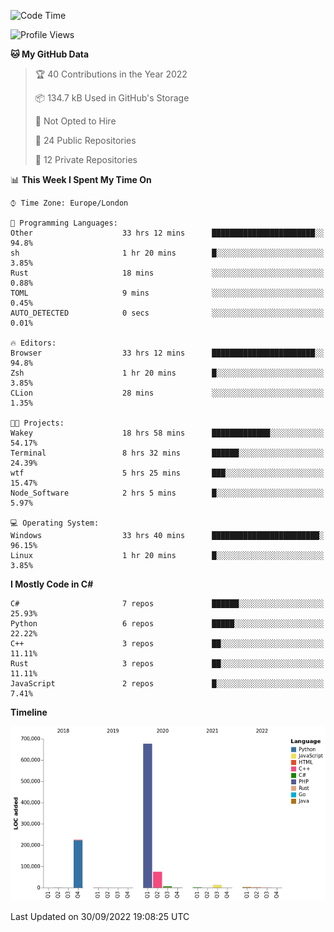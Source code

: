 <!--START_SECTION:waka-->
![Code Time](http://img.shields.io/badge/Code%20Time-282%20hrs%201%20min-blue)

![Profile Views](http://img.shields.io/badge/Profile%20Views-12-blue)

**🐱 My GitHub Data** 

> 🏆 40 Contributions in the Year 2022
 > 
> 📦 134.7 kB Used in GitHub's Storage 
 > 
> 🚫 Not Opted to Hire
 > 
> 📜 24 Public Repositories 
 > 
> 🔑 12 Private Repositories  
 > 
📊 **This Week I Spent My Time On** 

```text
⌚︎ Time Zone: Europe/London

💬 Programming Languages: 
Other                    33 hrs 12 mins      ███████████████████████░░   94.8% 
sh                       1 hr 20 mins        █░░░░░░░░░░░░░░░░░░░░░░░░   3.85% 
Rust                     18 mins             ░░░░░░░░░░░░░░░░░░░░░░░░░   0.88% 
TOML                     9 mins              ░░░░░░░░░░░░░░░░░░░░░░░░░   0.45% 
AUTO_DETECTED            0 secs              ░░░░░░░░░░░░░░░░░░░░░░░░░   0.01%

🔥 Editors: 
Browser                  33 hrs 12 mins      ███████████████████████░░   94.8% 
Zsh                      1 hr 20 mins        █░░░░░░░░░░░░░░░░░░░░░░░░   3.85% 
CLion                    28 mins             ░░░░░░░░░░░░░░░░░░░░░░░░░   1.35%

🐱‍💻 Projects: 
Wakey                    18 hrs 58 mins      █████████████░░░░░░░░░░░░   54.17% 
Terminal                 8 hrs 32 mins       ██████░░░░░░░░░░░░░░░░░░░   24.39% 
wtf                      5 hrs 25 mins       ███░░░░░░░░░░░░░░░░░░░░░░   15.47% 
Node_Software            2 hrs 5 mins        █░░░░░░░░░░░░░░░░░░░░░░░░   5.97%

💻 Operating System: 
Windows                  33 hrs 40 mins      ████████████████████████░   96.15% 
Linux                    1 hr 20 mins        █░░░░░░░░░░░░░░░░░░░░░░░░   3.85%

```

**I Mostly Code in C#** 

```text
C#                       7 repos             ██████░░░░░░░░░░░░░░░░░░░   25.93% 
Python                   6 repos             █████░░░░░░░░░░░░░░░░░░░░   22.22% 
C++                      3 repos             ██░░░░░░░░░░░░░░░░░░░░░░░   11.11% 
Rust                     3 repos             ██░░░░░░░░░░░░░░░░░░░░░░░   11.11% 
JavaScript               2 repos             █░░░░░░░░░░░░░░░░░░░░░░░░   7.41%

```


**Timeline**

![Chart not found](https://raw.githubusercontent.com/Jirubizu/Jirubizu/master/charts/bar_graph.png) 


 Last Updated on 30/09/2022 19:08:25 UTC
<!--END_SECTION:waka-->